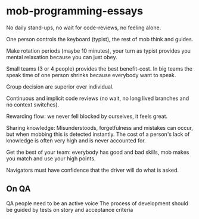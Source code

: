 # mob-programming-essays

No daily stand-ups, no wait for code-reviews, no feeling alone.

One person controls the keyboard (typist), the rest of mob think and guides.

Make rotation periods (maybe 10 minutes), your turn as typist provides you mental relaxation because you can just obey.

Small teams (3 or 4 people) provides the best benefit-cost. In big teams the speak time of one person shrinks because everybody want to speak.

Group decision are superior over individual.

Continuous and implicit code reviews (no wait, no long lived branches and no context switches).

Rewarding flow: we never fell blocked by ourselves, it feels great.

Sharing knowledge: Misunderstoods, forgetfulness and mistakes can occur, but when mobbing this is detected instantly. The cost of a person's lack of knowledge is often very high and is never accounted for.

Get the best of your team: everybody has good and bad skills, mob makes you match and use your high points.

Navigators must have confidence that the driver will do what is asked.

## On QA
QA people need to be an active voice
The process of development should be guided by tests on story and acceptance criteria
